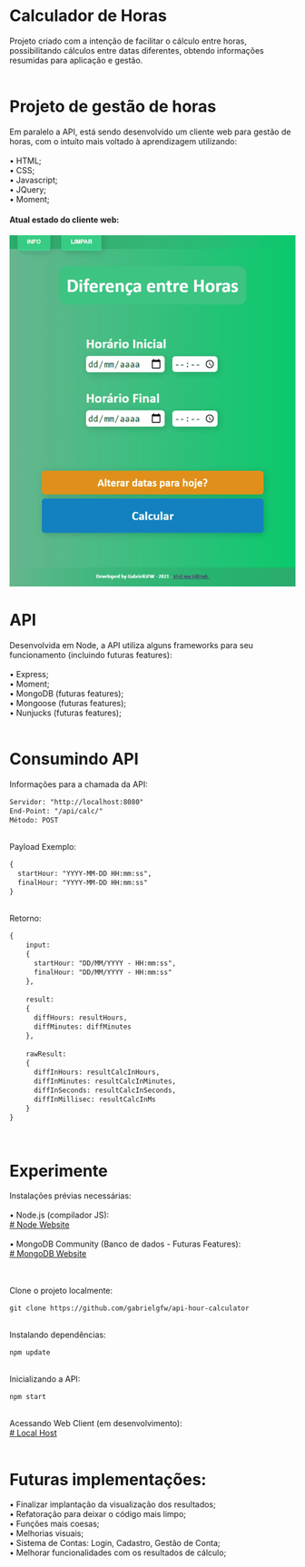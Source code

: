 # Calculador de Horas <br>
Projeto criado com a intenção de facilitar o cálculo entre horas, possibilitando cálculos entre datas diferentes, obtendo informações resumidas para aplicação e gestão.<br><br>

# Projeto de gestão de horas <br>
Em paralelo a API, está sendo desenvolvido um cliente web para gestão de horas, com o intuíto mais voltado à aprendizagem utilizando: <br><br>
• HTML; <br>
• CSS; <br>
• Javascript; <br>
• JQuery; <br>
• Moment; <br>

#### Atual estado do cliente web:
![alt text](https://raw.githubusercontent.com/gabrielgfw/api-hour-calculator/master/exemplo.gif)
<br>
# API <br>

Desenvolvida em Node, a API utiliza alguns frameworks para seu funcionamento (incluindo futuras features): <br><br>
• Express; <br>
• Moment; <br>
• MongoDB (futuras features); <br>
• Mongoose (futuras features); <br>
• Nunjucks (futuras features); <br>
<br>

# Consumindo API <br>

Informações para a chamada da API:

```
Servidor: "http://localhost:8080"
End-Point: "/api/calc/"
Método: POST
```


<br>
Payload Exemplo:

```
{
  startHour: "YYYY-MM-DD HH:mm:ss",
  finalHour: "YYYY-MM-DD HH:mm:ss"
}
```


<br>
Retorno:

```
{
    input:
    {
      startHour: "DD/MM/YYYY - HH:mm:ss",
      finalHour: "DD/MM/YYYY - HH:mm:ss"
    },

    result:
    {
      diffHours: resultHours,
      diffMinutes: diffMinutes
    },

    rawResult:
    {
      diffInHours: resultCalcInHours,
      diffInMinutes: resultCalcInMinutes,
      diffInSeconds: resultCalcInSeconds,
      diffInMillisec: resultCalcInMs
    }
}
```
<br>

# Experimente <br>

Instalações prévias necessárias: <br><br>
• Node.js (compilador JS): <br>
<a href="https://nodejs.org/en/download/"># Node Website</a> <br><br>
• MongoDB Community (Banco de dados - Futuras Features): <br>
<a href="https://www.mongodb.com/"># MongoDB Website</a> <br><br>

<br>
Clone o projeto localmente: <br>

```
git clone https://github.com/gabrielgfw/api-hour-calculator
```

<br>
Instalando dependências: <br>

```
npm update
```
<br>
Inicializando a API: <br>

```
npm start
```
<br>
Acessando Web Client (em desenvolvimento): <br>
<a href="http://localhost:8080/"># Local Host</a> <br>
<br>

# Futuras implementações: <br>

• Finalizar implantação da visualização dos resultados; <br>
• Refatoração para deixar o código mais limpo; <br>
• Funções mais coesas; <br>
• Melhorias visuais; <br>
• Sistema de Contas: Login, Cadastro, Gestão de Conta; <br>
• Melhorar funcionalidades com os resultados de cálculo; <br>



<br><br>
